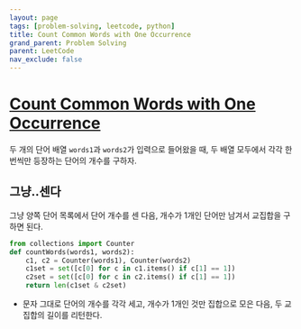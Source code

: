 ```yaml
---
layout: page
tags: [problem-solving, leetcode, python]
title: Count Common Words with One Occurrence
grand_parent: Problem Solving
parent: LeetCode
nav_exclude: false
---
```


# [Count Common Words with One Occurrence](https://leetcode.com/problems/count-common-words-with-one-occurrence/)

 두 개의 단어 배열 `words1`과 `words2`가 입력으로 들어왔을 때, 두 배열
 모두에서 각각 한 번씩만 등장하는 단어의 개수를 구하자.

## 그냥..센다

 그냥 양쪽 단어 목록에서 단어 개수를 센 다음, 개수가 1개인 단어만
 남겨서 교집합을 구하면 된다.

```python
from collections import Counter
def countWords(words1, words2):
    c1, c2 = Counter(words1), Counter(words2)
    c1set = set([c[0] for c in c1.items() if c[1] == 1])
    c2set = set([c[0] for c in c2.items() if c[1] == 1])
    return len(c1set & c2set)
```

 - 문자 그대로 단어의 개수를 각각 세고, 개수가 1개인 것만 집합으로
   모은 다음, 두 교집합의 길이를 리턴한다.
